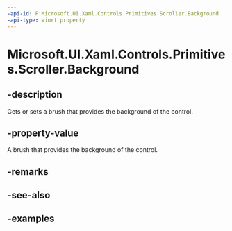 ```yaml
---
-api-id: P:Microsoft.UI.Xaml.Controls.Primitives.Scroller.Background
-api-type: winrt property
---
```


# Microsoft.UI.Xaml.Controls.Primitives.Scroller.Background

<!--
public Windows.UI.Xaml.Media.Brush Background { get; set; }
-->

## -description

Gets or sets a brush that provides the background of the control.

## -property-value

A brush that provides the background of the control.

## -remarks

## -see-also

## -examples

